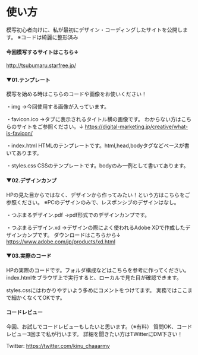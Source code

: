 # 使い方

模写初心者向けに、私が最初にデザイン・コーディングしたサイトを公開します。
※コードは綺麗に整形済み

#### 今回模写するサイトはこちら↓
http://tsubumaru.starfree.jp/


#### ▼01.テンプレート
模写を始める時はこちらのコードや画像をお使いください！

・img
→今回使用する画像が入っています。

・favicon.ico
→タブに表示されるタイトル横の画像です。
わからない方はこちらのサイトをご参照ください。↓
https://digital-marketing.jp/creative/what-is-favicon/

・index.html
HTMLのテンプレートです。html,head,bodyタグなどベースが書いてあります。

・styles.css
CSSのテンプレートです。bodyのみ一例として書いてあります。


#### ▼02.デザインカンプ
HPの見た目からではなく、デザインから作ってみたい！という方はこちらをご参照ください。
※PCのデザインのみで、レスポンシブのデザインはなし。

・つぶまるデザイン.pdf
→pdf形式でのデザインカンプです。

・つぶまるデザイン.xd
→デザインの際によく使われるAdobe XDで作成したデザインカンプです。
ダウンロードはこちらから↓
https://www.adobe.com/jp/products/xd.html


#### ▼03.実際のコード
HPの実際のコードです。フォルダ構成などはこちらを参考に作ってください。
index.htmlをブラウザ上で実行すると、ローカルで見た目が確認できます。

styles.cssにはわかりやすいよう多めにコメントをつけてます。
実務ではここまで細かくなくてOKです。


#### コードレビュー
今回、お試しでコードレビューもしたいと思います。（※有料）
質問OK、コードレビュー3回まで私が行います。
詳細を聞きたい方はTWitterにDM下さい！

Twitter: https://twitter.com/kinu_chaaarmy
